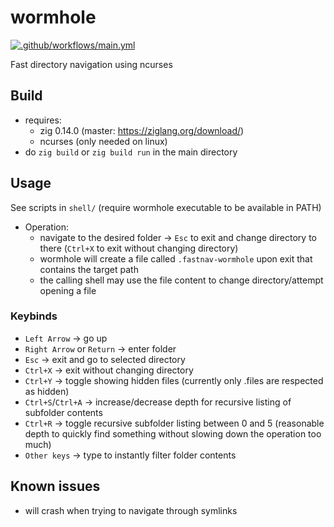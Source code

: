 # wormhole
[![.github/workflows/main.yml](https://github.com/salo-dea/wormhole/actions/workflows/main.yml/badge.svg)](https://github.com/salo-dea/wormhole/actions/workflows/main.yml)

Fast directory navigation using ncurses

## Build 
- requires:
  - zig 0.14.0 (master: https://ziglang.org/download/)
  - ncurses (only needed on linux)
- do `zig build` or `zig build run` in the main directory

## Usage
See scripts in `shell/` (require wormhole executable to be available in PATH)

- Operation:
    - navigate to the desired folder -> `Esc` to exit and change directory to there (`Ctrl+X` to exit without changing directory)
   - wormhole will create a file called `.fastnav-wormhole` upon exit that contains the target path
   - the calling shell may use the file content to change directory/attempt opening a file


### Keybinds
- `Left Arrow` -> go up
- `Right Arrow` or `Return` -> enter folder
- `Esc` -> exit and go to selected directory
- `Ctrl+X` -> exit without changing directory
- `Ctrl+Y` -> toggle showing hidden files (currently only .files are respected as hidden)
- `Ctrl+S`/`Ctrl+A` -> increase/decrease depth for recursive listing of subfolder contents
- `Ctrl+R` -> toggle recursive subfolder listing between 0 and 5 (reasonable depth to quickly find something without slowing down the operation too much)
- `Other keys` -> type to instantly filter folder contents

## Known issues
- will crash when trying to navigate through symlinks 
